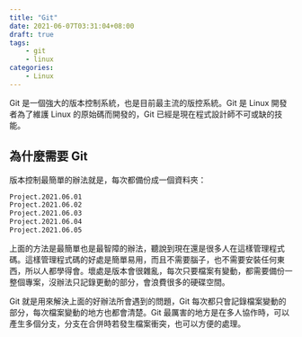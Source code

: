```yaml
---
title: "Git"
date: 2021-06-07T03:31:04+08:00
draft: true
tags:
    - git
    - linux
categories:
    - Linux
---
```


Git 是一個強大的版本控制系統，也是目前最主流的版控系統。Git 是 Linux 開發者為了維護 Linux 的原始碼而開發的，Git 已經是現在程式設計師不可或缺的技能。

<!--more-->

## 為什麼需要 Git

版本控制最簡單的辦法就是，每次都備份成一個資料夾：

```txt
Project.2021.06.01
Project.2021.06.02
Project.2021.06.03
Project.2021.06.04
Project.2021.06.05
```

上面的方法是最簡單也是最智障的辦法，聽說到現在還是很多人在這樣管理程式碼。這樣管理程式碼的好處是簡單易用，而且不需要腦子，也不需要安裝任何東西，所以人都學得會。壞處是版本會很雜亂，每次只要檔案有變動，都需要備份一整個專案，沒辦法只記錄更動的部分，會浪費很多的硬碟空間。

Git 就是用來解決上面的好辦法所會遇到的問題，Git 每次都只會記錄檔案變動的部分，每次檔案變動的地方也都會清楚。Git 最厲害的地方是在多人協作時，可以產生多個分支，分支在合併時若發生檔案衝突，也可以方便的處理。
